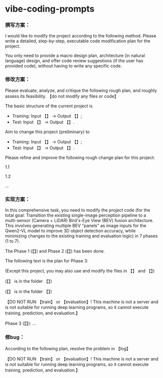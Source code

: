 # vibe-coding-prompts

### 撰写方案：
I would like to modify the project according to the following method. Please write a detailed, step-by-step, executable code modification plan for the project.

You only need to provide a macro design plan, architecture (in natural language) design, and offer code review suggestions (if the user has provided code), without having to write any specific code.

### 修改方案：
Please evaluate, analyze, and critique the following rough plan, and roughly assess its feasibility. 【do not modify any files or code】

The basic structure of the current project is 
- Training: Input 【】 → Output 【】;
- Test: Input 【】 → Output 【】.

Aim to change this project (preliminary) to 
- Training: Input 【】 → Output 【】;
- Test: Input 【】 → Output 【】.

Please refine and improve the following rough change plan for this project:

1.1

1.2

...

### 实现方案：
In this comprehensive task, you need to modify the project code (for the total goal: Transition the existing single-image perception pipeline to a multi-sensor (Camera + LiDAR) Bird's-Eye View (BEV) fusion architecture. This involves generating multiple BEV "panels" as image inputs for the Qwen2-VL model to improve 3D object detection accuracy, while minimizing changes to the existing training and evaluation logic) in 7 phases (1 to 7). 

The Phase 1 (【】) and Phase 2 (【】) has been done. 

The following text is the plan for Phase 3:

(Except this project, you may also use and modify the files in 【】 and 【】)

(【】 is in the folder 【】)

(【】 is in the folder 【】)

【DO NOT RUN 【train】 or 【evaluation】! This machine is not a server and is not suitable for running deep learning programs, so it cannot execute training, prediction, and evaluation.】

Phase 3 (【】):
...

### 修bug：
According to the following plan, resolve the problem in 【log】

【DO NOT RUN 【train】 or 【evaluation】! This machine is not a server and is not suitable for running deep learning programs, so it cannot execute training, prediction, and evaluation.】
